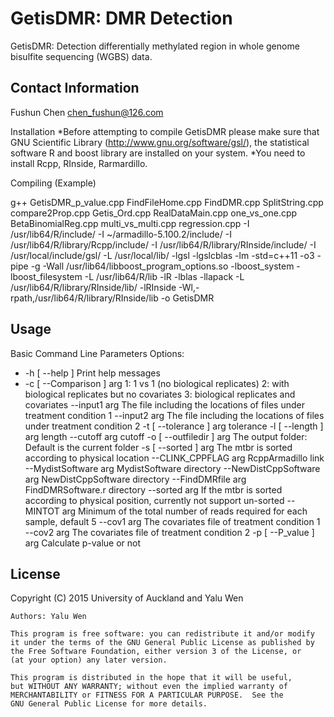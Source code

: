 GetisDMR: DMR Detection 
========================================================

GetisDMR: Detection differentially methylated region in whole genome bisulfite sequencing (WGBS) data.

Contact Information
-------------------
Fushun Chen
chen_fushun@126.com

Installation
*Before attempting to compile GetisDMR please make sure that GNU Scientific Library (http://www.gnu.org/software/gsl/), the statistical software R and boost library are installed on your system.
*You need to install Rcpp, RInside, Rarmardillo.

Compiling (Example)

g++ GetisDMR_p_value.cpp FindFileHome.cpp FindDMR.cpp SplitString.cpp compare2Prop.cpp Getis_Ord.cpp RealDataMain.cpp one_vs_one.cpp BetaBinomialReg.cpp multi_vs_multi.cpp regression.cpp -I /usr/lib64/R/include/ -I ~/armadillo-5.100.2/include/ -I /usr/lib64/R/library/Rcpp/include/ -I /usr/lib64/R/library/RInside/include/ -I /usr/local/include/gsl/ -L /usr/local/lib/ -lgsl -lgslcblas -lm -std=c++11 -o3 -pipe -g -Wall /usr/lib64/libboost_program_options.so -lboost_system -lboost_filesystem -L /usr/lib64/R/lib -lR -lblas -llapack -L /usr/lib64/R/library/RInside/lib/ -lRInside -Wl,-rpath,/usr/lib64/R/library/RInside/lib -o GetisDMR

Usage
-----

Basic Command Line Parameters
Options:
*  -h [ --help ]            Print help messages
*  -c [ --Comparison ] arg  1: 1 vs 1 (no biological replicates) 
                           2: with biological replicates but no covariates 
                           3: biological replicates and covariates
  --input1 arg             The file including the locations of files under 
                           treatment condition 1
  --input2 arg             The file including the locations of files under 
                           treatment condition 2
  -t [ --tolerance ] arg   tolerance
  -l [ --length ] arg      length
  --cutoff arg             cutoff
  -o [ --outfiledir ] arg  The output folder: Default is the current folder
  -s [ --sorted ] arg      The mtbr is sorted according to physical location
  --CLINK_CPPFLAG arg      RcppArmadillo link
  --MydistSoftware arg     MydistSoftware directory
  --NewDistCppSoftware arg NewDistCppSoftware directory
  --FindDMRfile arg        FindDMRSoftware.r directory
  --sorted arg             If the mtbr is sorted according to physical 
                           position, currently not support un-sorted
  --MINTOT arg             Minimum of the total number of reads required for 
                           each sample, default 5
  --cov1 arg               The covariates file of treatment condition 1
  --cov2 arg               The covariates file of treatment condition 2
  -p [ --P_value ] arg     Calculate p-value or not

License
-------
Copyright (C) 2015 University of Auckland and Yalu Wen

    Authors: Yalu Wen

    This program is free software: you can redistribute it and/or modify
    it under the terms of the GNU General Public License as published by
    the Free Software Foundation, either version 3 of the License, or
    (at your option) any later version.

    This program is distributed in the hope that it will be useful,
    but WITHOUT ANY WARRANTY; without even the implied warranty of
    MERCHANTABILITY or FITNESS FOR A PARTICULAR PURPOSE.  See the
    GNU General Public License for more details.
